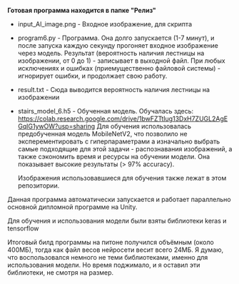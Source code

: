 **Готовая программа находится в папке "Релиз"**

* input_AI_image.png - Входное изображение, для скрипта
* program6.py - Программа. Она долго запускается (1-7 минут), и после запуска каждую секунду прогоняет входное изображение через модель. Результат (вероятность наличия лестницы на изображении, от 0 до 1) - записывает в выходной файл. При любых исключениях и ошибках (приемущественно файловой системы) - игнорирует ошибки, и продолжает свою работу.
* result.txt - Сюда выводится вероятность наличия лестницы на изображении
* stairs_model_6.h5 - Обученная модель. Обучалась здесь: https://colab.research.google.com/drive/1bwFZTtIug13DxH7ZUGL2AgEGqlG1ywOW?usp=sharing Для обучения использовалась предобученная модель MobileNetV2, что позволило не эксперементировать с гиперпараметрами а изначально выбрать самые подходящие для этой задачи - распознавания изображений, а также сэкономить время и ресурсы на обучении модели. Она показывает высокие результаты (> 97% accuracy). 

  Изображения использовавшиеся для обучения также лежат в этом репозитории.

Данная программа автоматически запускается и работает параллельно основной дипломной программе на Unity.

Для обучения и использования модели были взяты библиотеки keras и tensorflow

Итоговый билд программы на питоне получился объёмным (около 400МБ), тогда как файл весов нейросети весит всего 24МБ. Я думаю, что воспользовался немного не теми библиотеками, именно для использования модели. Но время поджимало, и я оставил эти библиотеки, не смотря на размер.
